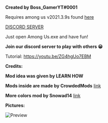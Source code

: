 
**Created by Boss_GamerYT#0001**

Requires among us v2021.3.9s found [here](https://downgrade.bossurl.tk)

[DISCORD SERVER](https://discord.gg/BteZS5C3Sm "DISCORD SERVER")


Just open Among Us.exe and have fun!

**Join our discord server to play with others 😀**

Tutorial:
https://youtu.be/ZG4hgUo7EBM

**Credits:**

**Mod idea was given by LEARN HOW**

**Mods inside are made by CrowdedMods** [link](https://github.com/CrowdedMods/CrowdedMod)

**More colors mod by Snowad14** [link](https://github.com/Snowad14/Mores-Colors)

**Pictures:**

![Preview](https://github.com/Bossgamerteam/100-player-among-us-mod/blob/main/Img/unknown.png?raw=true)
